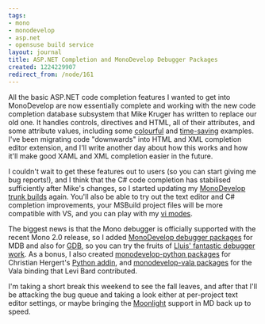 ```yaml
---
tags:
- mono
- monodevelop
- asp.net
- opensuse build service
layout: journal
title: ASP.NET Completion and MonoDevelop Debugger Packages
created: 1224229907
redirect_from: /node/161
---
```

All the basic ASP.NET code completion features I wanted to get into MonoDevelop are now essentially complete and working with the new code completion database subsystem that Mike Kruger has written to replace our old one. It handles controls, directives and HTML, all of their attributes, and some attribute values, including some <a href="/journal/2008/07/24/colour_completion">colourful</a> and <a href="/journal/2008/04/08/an_apologetic_sneak_peek">time-saving</a> examples.   I've been migrating code "downwards" into HTML and XML completion editor extension, and I'll write another day about how this works and how it'll make good XAML and XML completion easier in the future. 

I couldn't wait to get these features out to users (so you can start giving me bug reports!), and I think that the C# code completion has stabilised sufficiently after Mike's changes, so I started updating my <a href="/journal/2007/11/07/monodevelop_trunk_builds">MonoDevelop trunk builds</a> again. You'll also be able to try out the text editor and C# completion improvements, your MSBuild project files will be more compatible with VS, and you can play with my <a href="/journal/2008/10/14/vi_modes_monodevelop">vi modes</a>.

The biggest news is that the Mono debugger is officially supported with the recent Mono 2.0 release, so I added <a href="http://software.opensuse.org/search?baseproject=openSUSE%3A11.0&p=1&q=monodevelop-debugger-mdb">MonoDevelop debugger packages</a> for MDB and also for <a href="http://software.opensuse.org/search?baseproject=openSUSE%3A11.0&p=1&q=monodevelop-debugger-gdb">GDB</a>, so you can try the fruits of <a href = "http://foodformonkeys.blogspot.com/2008/07/debugger-screenshotting.html">Lluis' fantastic debugger work</a>. As a bonus, I also created <a href="http://software.opensuse.org/search?baseproject=openSUSE%3A11.0&p=1&q=monodevelop-python">monodevelop-python packages</a> for Christian Hergert's <a href="http://audidude.com/blog/?p=49">Python addin</a>, and <a href="http://software.opensuse.org/search?baseproject=openSUSE%3A11.0&p=1&q=monodevelop-vala">monodevelop-vala packages</a> for the Vala binding that Levi Bard contributed.

I'm taking a short break this weekend to see the fall leaves, and after that I'll be attacking the bug queue and taking a look either at per-project text editor settings, or maybe bringing the <a href="http://www.mono-project.com/Moonlight">Moonlight</a> support in MD back up to speed.

